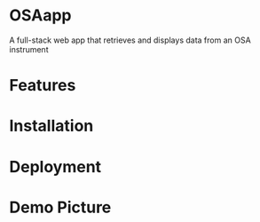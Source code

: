 # OSAapp
A full-stack web app that retrieves and displays data from an OSA instrument

# Features

# Installation

# Deployment

# Demo Picture 
